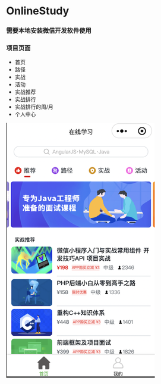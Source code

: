 # OnlineStudy

### 需要本地安装微信开发软件使用

### 项目页面

- 首页
- 路径
- 实战
- 活动
- 实战推荐
- 实战排行
- 实战排行的周/月
- 个人中心

![](https://github.com/B-duck/OnlineStudy/blob/main/images/WX20220816-133748%402x.png)
